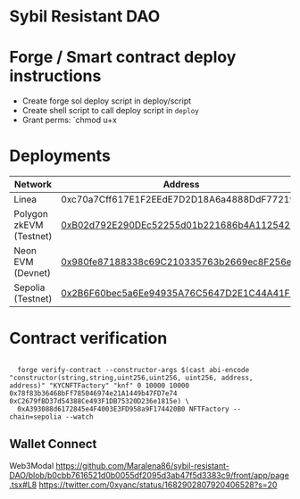 # Sybil Resistant DAO

# Forge / Smart contract deploy instructions 

- Create forge sol deploy script in deploy/script
- Create shell script to call deploy script in `deploy`
- Grant perms: `chmod u+x 

# Deployments
| Network               | Address                                          |
|-----------------------|--------------------------------------------------|
| Linea                 | 0xc70a7Cff617E1F2EEdE7D2D18A6a4888DdF77219     |
| Polygon zkEVM (Testnet)| [0xB02d792E290DEc52255d01b221686b4A11254268](https://testnet-zkevm.polygonscan.com/address/0xb02d792e290dec52255d01b221686b4a11254268)     |
| Neon EVM (Devnet)     | [0x980fe87188338c69C210335763b2669ec8F256e0](https://devnet.neonscan.org/address/0x980fe87188338c69C210335763b2669ec8F256e0#contract)  |
| Sepolia (Testnet)     | [0x2B6F60bec5a6Ee94935A76C5647D2E1C44A41F30](https://sepolia.etherscan.io/address/0x2B6F60bec5a6Ee94935A76C5647D2E1C44A41F30)


# Contract verification 
```

  forge verify-contract --constructor-args $(cast abi-encode "constructor(string,string,uint256,uint256, uint256, address, address)" "KYCNFTFactory" "knf" 0 10000 10000 0x78f83b36468bFf785046974e21A1449b47FD7e74 0xC2679fBD37d54388Ce493F1DB75320D236e1815e) \
  0xA393088d6172845e4F4003E3FD958a9F174420B0 NFTFactory --chain=sepolia --watch
```

## Wallet Connect 
Web3Modal https://github.com/Maralena86/sybil-resistant-DAO/blob/b0cbb7616521d0b0055df2095d3ab47f5d3383c9/front/app/page.tsx#L8
https://twitter.com/0xyanc/status/1682902807920406528?s=20
